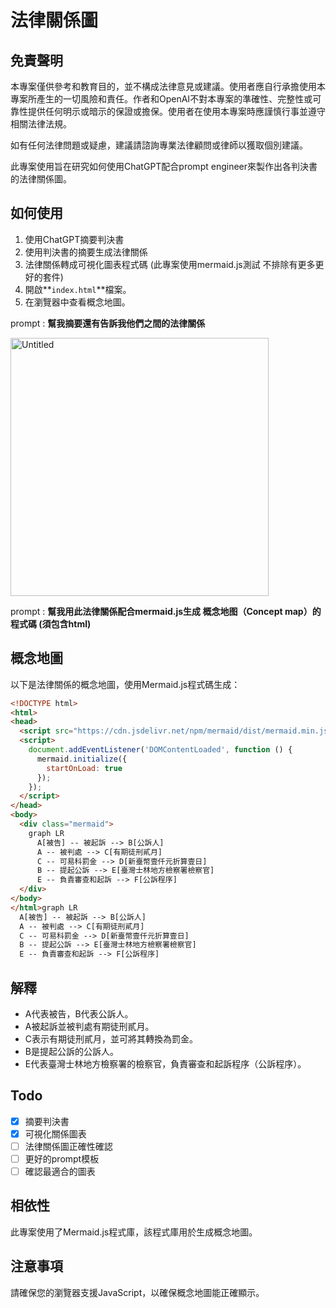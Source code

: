 # 法律關係圖

## 免責聲明

本專案僅供參考和教育目的，並不構成法律意見或建議。使用者應自行承擔使用本專案所產生的一切風險和責任。作者和OpenAI不對本專案的準確性、完整性或可靠性提供任何明示或暗示的保證或擔保。使用者在使用本專案時應謹慎行事並遵守相關法律法規。

如有任何法律問題或疑慮，建議請諮詢專業法律顧問或律師以獲取個別建議。

此專案使用旨在研究如何使用ChatGPT配合prompt engineer來製作出各判決書的法律關係圖。

## **如何使用**

1. 使用ChatGPT摘要判決書
2. 使用判決書的摘要生成法律關係
3. 法律關係轉成可視化圖表程式碼 (此專案使用mermaid.js測試 不排除有更多更好的套件)
4. 開啟**`index.html`**檔案。
5. 在瀏覽器中查看概念地圖。

prompt : **幫我摘要還有告訴我他們之間的法律關係**

<img width="413" alt="Untitled" src="https://github.com/yztracker/EzLaw/assets/39402524/dd19a304-f3d9-4d72-af69-a5a3daa8eb7c">

prompt : **幫我用此法律關係配合mermaid.js生成 概念地图（Concept map）的程式碼 (須包含html)**

## **概念地圖**

以下是法律關係的概念地圖，使用Mermaid.js程式碼生成：

```html
<!DOCTYPE html>
<html>
<head>
  <script src="https://cdn.jsdelivr.net/npm/mermaid/dist/mermaid.min.js"></script>
  <script>
    document.addEventListener('DOMContentLoaded', function () {
      mermaid.initialize({
        startOnLoad: true
      });
    });
  </script>
</head>
<body>
  <div class="mermaid">
    graph LR
      A[被告] -- 被起訴 --> B[公訴人]
      A -- 被判處 --> C[有期徒刑貳月]
      C -- 可易科罰金 --> D[新臺幣壹仟元折算壹日]
      B -- 提起公訴 --> E[臺灣士林地方檢察署檢察官]
      E -- 負責審查和起訴 --> F[公訴程序]
  </div>
</body>
</html>graph LR
  A[被告] -- 被起訴 --> B[公訴人]
  A -- 被判處 --> C[有期徒刑貳月]
  C -- 可易科罰金 --> D[新臺幣壹仟元折算壹日]
  B -- 提起公訴 --> E[臺灣士林地方檢察署檢察官]
  E -- 負責審查和起訴 --> F[公訴程序]

```

## **解釋**

- A代表被告，B代表公訴人。
- A被起訴並被判處有期徒刑貳月。
- C表示有期徒刑貳月，並可將其轉換為罰金。
- B是提起公訴的公訴人。
- E代表臺灣士林地方檢察署的檢察官，負責審查和起訴程序（公訴程序）。

## Todo

- [x]  摘要判決書
- [x]  可視化關係圖表
- [ ]  法律關係圖正確性確認
- [ ]  更好的prompt模板
- [ ]  確認最適合的圖表

## **相依性**

此專案使用了Mermaid.js程式庫，該程式庫用於生成概念地圖。

## **注意事項**

請確保您的瀏覽器支援JavaScript，以確保概念地圖能正確顯示。
